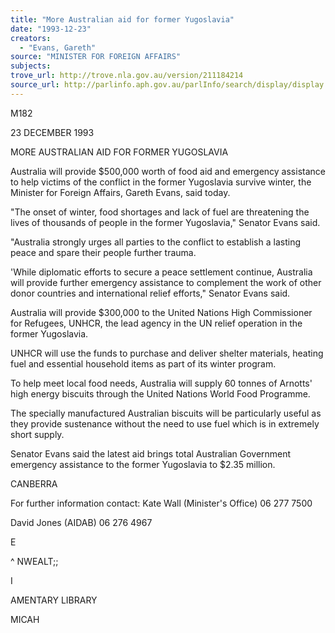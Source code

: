 ```yaml
---
title: "More Australian aid for former Yugoslavia"
date: "1993-12-23"
creators:
  - "Evans, Gareth"
source: "MINISTER FOR FOREIGN AFFAIRS"
subjects:
trove_url: http://trove.nla.gov.au/version/211184214
source_url: http://parlinfo.aph.gov.au/parlInfo/search/display/display.w3p;query=Id%3A%22media/pressrel/1650133%22
---
```


 M182

 23 DECEMBER 1993

 MORE AUSTRALIAN AID FOR FORMER YUGOSLAVIA

 Australia will provide $500,000 worth of food aid and emergency assistance to help victims of the conflict in the former Yugoslavia survive winter, the Minister for Foreign Affairs, Gareth Evans, said today.

 "The onset of winter, food shortages and lack of fuel are threatening the lives of thousands of people in the former Yugoslavia," Senator Evans said.

 "Australia strongly urges all parties to the conflict to establish a lasting peace and spare their people further trauma.

 'While diplomatic efforts to secure a peace settlement continue, Australia will provide further emergency assistance to complement the work of other donor countries and international relief efforts," Senator Evans said.

 Australia will provide $300,000 to the United Nations High Commissioner for Refugees, UNHCR, the lead agency in the UN relief operation in the former Yugoslavia.

 UNHCR will use the funds to purchase and deliver shelter materials, heating fuel and essential household items as part  of its winter program.

 To help meet local food needs, Australia will supply 60 tonnes of Arnotts' high energy biscuits through the United Nations World Food Programme.

 The specially manufactured Australian biscuits will be particularly useful as they provide sustenance without the need to use fuel which is in extremely short supply.

 Senator Evans said the latest aid brings total Australian Government emergency assistance to the former Yugoslavia to $2.35 million.

 CANBERRA

 For further information contact: Kate Wall (Minister's Office) 06 277 7500

 David Jones (AIDAB) 06 276 4967

 E

 ^ NWEALT;;

 I

 AMENTARY LIBRARY

 MICAH

